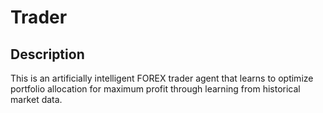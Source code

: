 # Trader

## Description
This is an artificially intelligent FOREX trader agent that learns to optimize portfolio allocation for maximum profit through learning from historical market data.
